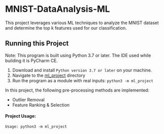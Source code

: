 # MNIST-DataAnalysis-ML
This project leverages various ML techniques to analyze the MNIST dataset and determine the top k features used for our classification.


## Running this Project
Note: This program is built using Python 3.7 or later. The IDE used while building it is PyCharm CE.

1. Download and install `Python version 3.7 or later` on your machine.
2. Navigate to the [ml_project]() directory
3. Run the program as a module with real inputs: `python3 -m ml_project`


In this project, the following pre-processing methods are implemented:
- Outlier Removal
- Feature Ranking & Selection

#### Project Usage:
```commandline
Usage: python3 -m ml_project
